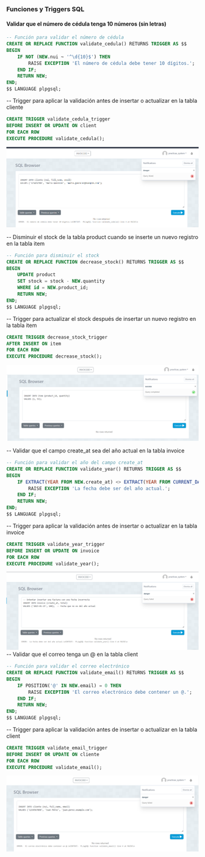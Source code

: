 ### Funciones y Triggers SQL

#### Validar que el número de cédula tenga 10 números (sin letras)

```sql
-- Función para validar el número de cédula
CREATE OR REPLACE FUNCTION validate_cedula() RETURNS TRIGGER AS $$
BEGIN
    IF NOT (NEW.nui ~ '^\d{10}$') THEN
        RAISE EXCEPTION 'El número de cédula debe tener 10 dígitos.';
    END IF;
    RETURN NEW;
END;
$$ LANGUAGE plpgsql;
```

-- Trigger para aplicar la validación antes de insertar o actualizar en la tabla cliente

```sql
CREATE TRIGGER validate_cedula_trigger
BEFORE INSERT OR UPDATE ON client
FOR EACH ROW
EXECUTE PROCEDURE validate_cedula();
```

![ ](<Captura de pantalla 2024-07-15 135821.png>)


-- Disminuir el stock de la tabla product cuando se inserte un nuevo registro en la tabla item

```sql
-- Función para disminuir el stock
CREATE OR REPLACE FUNCTION decrease_stock() RETURNS TRIGGER AS $$
BEGIN
    UPDATE product
    SET stock = stock - NEW.quantity
    WHERE id = NEW.product_id;
    RETURN NEW;
END;
$$ LANGUAGE plpgsql;
```
-- Trigger para actualizar el stock después de insertar un nuevo registro en la tabla item
```sql
CREATE TRIGGER decrease_stock_trigger
AFTER INSERT ON item
FOR EACH ROW
EXECUTE PROCEDURE decrease_stock();
```


![alt text](image.png)

-- Validar que el campo create_at sea del año actual en la tabla invoice
```sql
-- Función para validar el año del campo create_at
CREATE OR REPLACE FUNCTION validate_year() RETURNS TRIGGER AS $$
BEGIN
    IF EXTRACT(YEAR FROM NEW.create_at) <> EXTRACT(YEAR FROM CURRENT_DATE) THEN
        RAISE EXCEPTION 'La fecha debe ser del año actual.';
    END IF;
    RETURN NEW;
END;
$$ LANGUAGE plpgsql;
```
-- Trigger para aplicar la validación antes de insertar o actualizar en la tabla invoice
```sql
CREATE TRIGGER validate_year_trigger
BEFORE INSERT OR UPDATE ON invoice
FOR EACH ROW
EXECUTE PROCEDURE validate_year();
```
![alt text](image-1.png)
-- Validar que el correo tenga un @ en la tabla client
```sql
-- Función para validar el correo electrónico
CREATE OR REPLACE FUNCTION validate_email() RETURNS TRIGGER AS $$
BEGIN
    IF POSITION('@' IN NEW.email) = 0 THEN
        RAISE EXCEPTION 'El correo electrónico debe contener un @.';
    END IF;
    RETURN NEW;
END;
$$ LANGUAGE plpgsql;
```

-- Trigger para aplicar la validación antes de insertar o actualizar en la tabla client
```sql
CREATE TRIGGER validate_email_trigger
BEFORE INSERT OR UPDATE ON cliente
FOR EACH ROW
EXECUTE PROCEDURE validate_email();
```

![alt text](image-2.png)